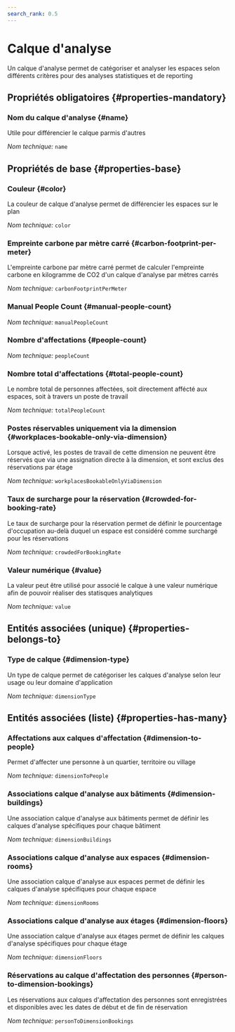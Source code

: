 ```yaml
---
search_rank: 0.5
---    
```

# Calque d'analyse
<!--- THIS FILE IS GENERATED PLEASE DO NOT EDIT IT DIRECTLY --->

Un calque d'analyse permet de catégoriser et analyser les espaces selon différents critères pour des analyses statistiques et de reporting

<OH code="dimension"/>




## Propriétés obligatoires {#properties-mandatory}
    
### Nom du calque d'analyse {#name}

Utile pour différencier le calque parmis d'autres

*Nom technique:* ```name```
<PH code="dimension:name"/>

    


## Propriétés de base {#properties-base}
    
### Couleur {#color}

La couleur de calque d'analyse permet de différencier les espaces sur le plan

*Nom technique:* ```color```
<PH code="dimension:color"/>

### Empreinte carbone par mètre carré {#carbon-footprint-per-meter}

L'empreinte carbone par mètre carré permet de calculer l'empreinte carbone en kilogramme de CO2 d'un calque d'analyse par mètres carrés

*Nom technique:* ```carbonFootprintPerMeter```
<PH code="dimension:carbonFootprintPerMeter"/>

### Manual People Count {#manual-people-count}



*Nom technique:* ```manualPeopleCount```
<PH code="dimension:manualPeopleCount"/>

### Nombre d'affectations {#people-count}



*Nom technique:* ```peopleCount```
<PH code="dimension:peopleCount"/>

### Nombre total d'affectations {#total-people-count}

Le nombre total de personnes affectées, soit directement affécté aux espaces, soit à travers un poste de travail

*Nom technique:* ```totalPeopleCount```
<PH code="dimension:totalPeopleCount"/>

### Postes réservables uniquement via la dimension {#workplaces-bookable-only-via-dimension}

Lorsque activé, les postes de travail de cette dimension ne peuvent être réservés que via une assignation directe à la dimension, et sont exclus des réservations par étage

*Nom technique:* ```workplacesBookableOnlyViaDimension```
<PH code="dimension:workplacesBookableOnlyViaDimension"/>

### Taux de surcharge pour la réservation {#crowded-for-booking-rate}

Le taux de surcharge pour la réservation permet de définir le pourcentage d'occupation au-delà duquel un espace est considéré comme surchargé pour les réservations

*Nom technique:* ```crowdedForBookingRate```
<PH code="dimension:crowdedForBookingRate"/>

### Valeur numérique {#value}

La valeur peut être utilisé pour associé le calque à une valeur numérique afin de pouvoir réaliser des statisques analytiques

*Nom technique:* ```value```
<PH code="dimension:value"/>

    

## Entités associées (unique) {#properties-belongs-to}

### Type de calque {#dimension-type}

Un type de calque permet de catégoriser les calques d'analyse selon leur usage ou leur domaine d'application

*Nom technique:* ```dimensionType```
<PH code="dimension:dimensionType"/>


## Entités associées (liste) {#properties-has-many}

### Affectations aux calques d'affectation {#dimension-to-people}

Permet d'affecter une personne à un quartier, territoire ou village

*Nom technique:* ```dimensionToPeople```
<PH code="dimension:dimensionToPeople"/>

### Associations calque d'analyse aux bâtiments {#dimension-buildings}

Une association calque d'analyse aux bâtiments permet de définir les calques d'analyse spécifiques pour chaque bâtiment

*Nom technique:* ```dimensionBuildings```
<PH code="dimension:dimensionBuildings"/>

### Associations calque d'analyse aux espaces {#dimension-rooms}

Une association calque d'analyse aux espaces permet de définir les calques d'analyse spécifiques pour chaque espace

*Nom technique:* ```dimensionRooms```
<PH code="dimension:dimensionRooms"/>

### Associations calque d'analyse aux étages {#dimension-floors}

Une association calque d'analyse aux étages permet de définir les calques d'analyse spécifiques pour chaque étage

*Nom technique:* ```dimensionFloors```
<PH code="dimension:dimensionFloors"/>

### Réservations au calque d'affectation des personnes {#person-to-dimension-bookings}

Les réservations aux calques d'affectation des personnes sont enregistrées et disponibles avec les dates de début et de fin de réservation

*Nom technique:* ```personToDimensionBookings```
<PH code="dimension:personToDimensionBookings"/>




